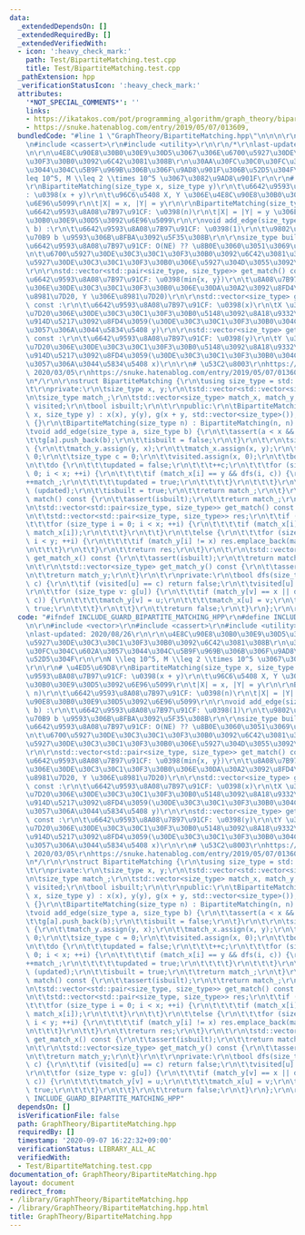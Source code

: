 ```yaml
---
data:
  _extendedDependsOn: []
  _extendedRequiredBy: []
  _extendedVerifiedWith:
  - icon: ':heavy_check_mark:'
    path: Test/BipartiteMatching.test.cpp
    title: Test/BipartiteMatching.test.cpp
  _pathExtension: hpp
  _verificationStatusIcon: ':heavy_check_mark:'
  attributes:
    '*NOT_SPECIAL_COMMENTS*': ''
    links:
    - https://ikatakos.com/pot/programming_algorithm/graph_theory/bipartite_matching,
    - https://snuke.hatenablog.com/entry/2019/05/07/013609,
  bundledCode: "#line 1 \"GraphTheory/BipartiteMatching.hpp\"\n\n\n\r\n#include <vector>\r\
    \n#include <cassert>\r\n#include <utility>\r\n\r\n/*\r\nlast-updated: 2020/08/26\r\
    \n\r\n\u4E8C\u90E8\u30B0\u30E9\u30D5\u3067\u306E\u6700\u5927\u30DE\u30C3\u30C1\
    \u30F3\u30B0\u3092\u6C42\u3081\u308B\r\n\u30AA\u30FC\u30C0\u30FC\u304C\u602A\u3057\
    \u3044\u304C\u5B9F\u969B\u306B\u306F\u9AD8\u901F\u306B\u52D5\u304F\r\n\r\nN \\\
    leq 10^5, M \\leq 2 \\times 10^5 \u3067\u3082\u9AD8\u901F\r\n\r\n# \u4ED5\u69D8\
    \r\nBipartiteMatching(size_type x, size_type y)\r\n\t\u6642\u9593\u8A08\u7B97\u91CF\
    : \u0398(x + y)\r\n\t\u96C6\u5408 X, Y \u306E\u4E8C\u90E8\u30B0\u30E9\u30D5\u3092\
    \u6E96\u5099\r\n\t|X| = x, |Y| = y\r\n\r\nBipartiteMatching(size_type n)\r\n\t\
    \u6642\u9593\u8A08\u7B97\u91CF: \u0398(n)\r\n\t|X| = |Y| = y \u306E\u4E8C\u90E8\
    \u30B0\u30E9\u30D5\u3092\u6E96\u5099\r\n\r\nvoid add_edge(size_type a, size_type\
    \ b) :\r\n\t\u6642\u9593\u8A08\u7B97\u91CF: \u0398(1)\r\n\t\u9802\u70B9 a, \u9802\
    \u70B9 b \u9593\u306B\u8FBA\u3092\u5F35\u308B\r\n\r\nsize_type build() :\r\n\t\
    \u6642\u9593\u8A08\u7B97\u91CF: O(NE) ?? \u8B0E\u3060\u3051\u3069\u9AD8\u901F\r\
    \n\t\u6700\u5927\u30DE\u30C3\u30C1\u30F3\u30B0\u3092\u6C42\u3081\u308B\r\n\t\u6700\
    \u5927\u30DE\u30C3\u30C1\u30F3\u30B0\u306E\u5927\u304D\u3055\u3092\u8FD4\u3059\
    \r\n\r\nstd::vector<std::pair<size_type, size_type>> get_match() const :\r\n\t\
    \u6642\u9593\u8A08\u7B97\u91CF: \u0398(min{x, y})\r\n\t\u8A08\u7B97\u6E08\u307F\
    \u306E\u30DE\u30C3\u30C1\u30F3\u30B0\u306E\u30DA\u30A2\u3092\u8FD4\u3059 (X \u306E\
    \u8981\u7D20, Y \u306E\u8981\u7D20)\r\n\r\nstd::vector<size_type> get_match_x()\
    \ const :\r\n\t\u6642\u9593\u8A08\u7B97\u91CF: \u0398(x)\r\n\tX \u306E\u5404\u8981\
    \u7D20\u306E\u30DE\u30C3\u30C1\u30F3\u30B0\u5148\u3092\u8A18\u9332\u3057\u305F\
    \u914D\u5217\u3092\u8FD4\u3059(\u30DE\u30C3\u30C1\u30F3\u30B0\u304C\u5B58\u5728\
    \u3057\u306A\u3044\u5834\u5408 y)\r\n\r\nstd::vector<size_type> get_match_y()\
    \ const :\r\n\t\u6642\u9593\u8A08\u7B97\u91CF: \u0398(y)\r\n\tY \u306E\u5404\u8981\
    \u7D20\u306E\u30DE\u30C3\u30C1\u30F3\u30B0\u5148\u3092\u8A18\u9332\u3057\u305F\
    \u914D\u5217\u3092\u8FD4\u3059(\u30DE\u30C3\u30C1\u30F3\u30B0\u304C\u5B58\u5728\
    \u3057\u306A\u3044\u5834\u5408 x)\r\n\r\n# \u53C2\u8003\r\nhttps://ikatakos.com/pot/programming_algorithm/graph_theory/bipartite_matching,\
    \ 2020/03/05\r\nhttps://snuke.hatenablog.com/entry/2019/05/07/013609, 2020/08/26\r\
    \n*/\r\n\r\nstruct BipartiteMatching {\r\n\tusing size_type = std::size_t;\r\n\
    \t\r\nprivate:\r\n\tsize_type x, y;\r\n\tstd::vector<std::vector<size_type>> g;\r\
    \n\tsize_type match_;\r\n\tstd::vector<size_type> match_x, match_y;\r\n\tstd::vector<size_type>\
    \ visited;\r\n\tbool isbuilt;\r\n\t\r\npublic:\r\n\tBipartiteMatching(size_type\
    \ x, size_type y) : x(x), y(y), g(x + y, std::vector<size_type>()), isbuilt(false)\
    \ {}\r\n\tBipartiteMatching(size_type n) : BipartiteMatching(n, n) {}\r\n\t\r\n\
    \tvoid add_edge(size_type a, size_type b) {\r\n\t\tassert(a < x && b < y);\r\n\
    \t\tg[a].push_back(b);\r\n\t\tisbuilt = false;\r\n\t}\r\n\t\r\n\tsize_type build()\
    \ {\r\n\t\tmatch_y.assign(y, x);\r\n\t\tmatch_x.assign(x, y);\r\n\t\tmatch_ =\
    \ 0;\r\n\t\tsize_type c = 0;\r\n\t\tvisited.assign(x, 0);\r\n\t\tbool updated;\r\
    \n\t\tdo {\r\n\t\t\tupdated = false;\r\n\t\t\t++c;\r\n\t\t\tfor (size_type i =\
    \ 0; i < x; ++i) {\r\n\t\t\t\tif (match_x[i] == y && dfs(i, c)) {\r\n\t\t\t\t\t\
    ++match_;\r\n\t\t\t\t\tupdated = true;\r\n\t\t\t\t}\r\n\t\t\t}\r\n\t\t} while\
    \ (updated);\r\n\t\tisbuilt = true;\r\n\t\treturn match_;\r\n\t}\r\n\t\r\n\tsize_type\
    \ match() const {\r\n\t\tassert(isbuilt);\r\n\t\treturn match_;\r\n\t}\r\n\t\r\
    \n\tstd::vector<std::pair<size_type, size_type>> get_match() const {\r\n\t\tassert(isbuilt);\r\
    \n\t\tstd::vector<std::pair<size_type, size_type>> res;\r\n\t\tif (x < y) {\r\n\
    \t\t\tfor (size_type i = 0; i < x; ++i) {\r\n\t\t\t\tif (match_x[i] != y) res.emplace_back(i,\
    \ match_x[i]);\r\n\t\t\t}\r\n\t\t}\r\n\t\telse {\r\n\t\t\tfor (size_type i = 0;\
    \ i < y; ++i) {\r\n\t\t\t\tif (match_y[i] != x) res.emplace_back(match_y[i], i);\r\
    \n\t\t\t}\r\n\t\t}\r\n\t\treturn res;\r\n\t}\r\n\t\r\n\tstd::vector<size_type>\
    \ get_match_x() const {\r\n\t\tassert(isbuilt);\r\n\t\treturn match_x;\r\n\t}\r\
    \n\t\r\n\tstd::vector<size_type> get_match_y() const {\r\n\t\tassert(isbuilt);\r\
    \n\t\treturn match_y;\r\n\t}\r\n\t\r\nprivate:\r\n\tbool dfs(size_type u, size_type\
    \ c) {\r\n\t\tif (visited[u] == c) return false;\r\n\t\tvisited[u] = c;\r\n\t\t\
    \r\n\t\tfor (size_type v: g[u]) {\r\n\t\t\tif (match_y[v] == x || dfs(match_y[v],\
    \ c)) {\r\n\t\t\t\tmatch_y[v] = u;\r\n\t\t\t\tmatch_x[u] = v;\r\n\t\t\t\treturn\
    \ true;\r\n\t\t\t}\r\n\t\t}\r\n\t\treturn false;\r\n\t}\r\n};\r\n\r\n\n"
  code: "#ifndef INCLUDE_GUARD_BIPARTITE_MATCHING_HPP\r\n#define INCLUDE_GUARD_BIPARTITE_MATCHING_HPP\r\
    \n\r\n#include <vector>\r\n#include <cassert>\r\n#include <utility>\r\n\r\n/*\r\
    \nlast-updated: 2020/08/26\r\n\r\n\u4E8C\u90E8\u30B0\u30E9\u30D5\u3067\u306E\u6700\
    \u5927\u30DE\u30C3\u30C1\u30F3\u30B0\u3092\u6C42\u3081\u308B\r\n\u30AA\u30FC\u30C0\
    \u30FC\u304C\u602A\u3057\u3044\u304C\u5B9F\u969B\u306B\u306F\u9AD8\u901F\u306B\
    \u52D5\u304F\r\n\r\nN \\leq 10^5, M \\leq 2 \\times 10^5 \u3067\u3082\u9AD8\u901F\
    \r\n\r\n# \u4ED5\u69D8\r\nBipartiteMatching(size_type x, size_type y)\r\n\t\u6642\
    \u9593\u8A08\u7B97\u91CF: \u0398(x + y)\r\n\t\u96C6\u5408 X, Y \u306E\u4E8C\u90E8\
    \u30B0\u30E9\u30D5\u3092\u6E96\u5099\r\n\t|X| = x, |Y| = y\r\n\r\nBipartiteMatching(size_type\
    \ n)\r\n\t\u6642\u9593\u8A08\u7B97\u91CF: \u0398(n)\r\n\t|X| = |Y| = y \u306E\u4E8C\
    \u90E8\u30B0\u30E9\u30D5\u3092\u6E96\u5099\r\n\r\nvoid add_edge(size_type a, size_type\
    \ b) :\r\n\t\u6642\u9593\u8A08\u7B97\u91CF: \u0398(1)\r\n\t\u9802\u70B9 a, \u9802\
    \u70B9 b \u9593\u306B\u8FBA\u3092\u5F35\u308B\r\n\r\nsize_type build() :\r\n\t\
    \u6642\u9593\u8A08\u7B97\u91CF: O(NE) ?? \u8B0E\u3060\u3051\u3069\u9AD8\u901F\r\
    \n\t\u6700\u5927\u30DE\u30C3\u30C1\u30F3\u30B0\u3092\u6C42\u3081\u308B\r\n\t\u6700\
    \u5927\u30DE\u30C3\u30C1\u30F3\u30B0\u306E\u5927\u304D\u3055\u3092\u8FD4\u3059\
    \r\n\r\nstd::vector<std::pair<size_type, size_type>> get_match() const :\r\n\t\
    \u6642\u9593\u8A08\u7B97\u91CF: \u0398(min{x, y})\r\n\t\u8A08\u7B97\u6E08\u307F\
    \u306E\u30DE\u30C3\u30C1\u30F3\u30B0\u306E\u30DA\u30A2\u3092\u8FD4\u3059 (X \u306E\
    \u8981\u7D20, Y \u306E\u8981\u7D20)\r\n\r\nstd::vector<size_type> get_match_x()\
    \ const :\r\n\t\u6642\u9593\u8A08\u7B97\u91CF: \u0398(x)\r\n\tX \u306E\u5404\u8981\
    \u7D20\u306E\u30DE\u30C3\u30C1\u30F3\u30B0\u5148\u3092\u8A18\u9332\u3057\u305F\
    \u914D\u5217\u3092\u8FD4\u3059(\u30DE\u30C3\u30C1\u30F3\u30B0\u304C\u5B58\u5728\
    \u3057\u306A\u3044\u5834\u5408 y)\r\n\r\nstd::vector<size_type> get_match_y()\
    \ const :\r\n\t\u6642\u9593\u8A08\u7B97\u91CF: \u0398(y)\r\n\tY \u306E\u5404\u8981\
    \u7D20\u306E\u30DE\u30C3\u30C1\u30F3\u30B0\u5148\u3092\u8A18\u9332\u3057\u305F\
    \u914D\u5217\u3092\u8FD4\u3059(\u30DE\u30C3\u30C1\u30F3\u30B0\u304C\u5B58\u5728\
    \u3057\u306A\u3044\u5834\u5408 x)\r\n\r\n# \u53C2\u8003\r\nhttps://ikatakos.com/pot/programming_algorithm/graph_theory/bipartite_matching,\
    \ 2020/03/05\r\nhttps://snuke.hatenablog.com/entry/2019/05/07/013609, 2020/08/26\r\
    \n*/\r\n\r\nstruct BipartiteMatching {\r\n\tusing size_type = std::size_t;\r\n\
    \t\r\nprivate:\r\n\tsize_type x, y;\r\n\tstd::vector<std::vector<size_type>> g;\r\
    \n\tsize_type match_;\r\n\tstd::vector<size_type> match_x, match_y;\r\n\tstd::vector<size_type>\
    \ visited;\r\n\tbool isbuilt;\r\n\t\r\npublic:\r\n\tBipartiteMatching(size_type\
    \ x, size_type y) : x(x), y(y), g(x + y, std::vector<size_type>()), isbuilt(false)\
    \ {}\r\n\tBipartiteMatching(size_type n) : BipartiteMatching(n, n) {}\r\n\t\r\n\
    \tvoid add_edge(size_type a, size_type b) {\r\n\t\tassert(a < x && b < y);\r\n\
    \t\tg[a].push_back(b);\r\n\t\tisbuilt = false;\r\n\t}\r\n\t\r\n\tsize_type build()\
    \ {\r\n\t\tmatch_y.assign(y, x);\r\n\t\tmatch_x.assign(x, y);\r\n\t\tmatch_ =\
    \ 0;\r\n\t\tsize_type c = 0;\r\n\t\tvisited.assign(x, 0);\r\n\t\tbool updated;\r\
    \n\t\tdo {\r\n\t\t\tupdated = false;\r\n\t\t\t++c;\r\n\t\t\tfor (size_type i =\
    \ 0; i < x; ++i) {\r\n\t\t\t\tif (match_x[i] == y && dfs(i, c)) {\r\n\t\t\t\t\t\
    ++match_;\r\n\t\t\t\t\tupdated = true;\r\n\t\t\t\t}\r\n\t\t\t}\r\n\t\t} while\
    \ (updated);\r\n\t\tisbuilt = true;\r\n\t\treturn match_;\r\n\t}\r\n\t\r\n\tsize_type\
    \ match() const {\r\n\t\tassert(isbuilt);\r\n\t\treturn match_;\r\n\t}\r\n\t\r\
    \n\tstd::vector<std::pair<size_type, size_type>> get_match() const {\r\n\t\tassert(isbuilt);\r\
    \n\t\tstd::vector<std::pair<size_type, size_type>> res;\r\n\t\tif (x < y) {\r\n\
    \t\t\tfor (size_type i = 0; i < x; ++i) {\r\n\t\t\t\tif (match_x[i] != y) res.emplace_back(i,\
    \ match_x[i]);\r\n\t\t\t}\r\n\t\t}\r\n\t\telse {\r\n\t\t\tfor (size_type i = 0;\
    \ i < y; ++i) {\r\n\t\t\t\tif (match_y[i] != x) res.emplace_back(match_y[i], i);\r\
    \n\t\t\t}\r\n\t\t}\r\n\t\treturn res;\r\n\t}\r\n\t\r\n\tstd::vector<size_type>\
    \ get_match_x() const {\r\n\t\tassert(isbuilt);\r\n\t\treturn match_x;\r\n\t}\r\
    \n\t\r\n\tstd::vector<size_type> get_match_y() const {\r\n\t\tassert(isbuilt);\r\
    \n\t\treturn match_y;\r\n\t}\r\n\t\r\nprivate:\r\n\tbool dfs(size_type u, size_type\
    \ c) {\r\n\t\tif (visited[u] == c) return false;\r\n\t\tvisited[u] = c;\r\n\t\t\
    \r\n\t\tfor (size_type v: g[u]) {\r\n\t\t\tif (match_y[v] == x || dfs(match_y[v],\
    \ c)) {\r\n\t\t\t\tmatch_y[v] = u;\r\n\t\t\t\tmatch_x[u] = v;\r\n\t\t\t\treturn\
    \ true;\r\n\t\t\t}\r\n\t\t}\r\n\t\treturn false;\r\n\t}\r\n};\r\n\r\n#endif //\
    \ INCLUDE_GUARD_BIPARTITE_MATCHING_HPP"
  dependsOn: []
  isVerificationFile: false
  path: GraphTheory/BipartiteMatching.hpp
  requiredBy: []
  timestamp: '2020-09-07 16:22:32+09:00'
  verificationStatus: LIBRARY_ALL_AC
  verifiedWith:
  - Test/BipartiteMatching.test.cpp
documentation_of: GraphTheory/BipartiteMatching.hpp
layout: document
redirect_from:
- /library/GraphTheory/BipartiteMatching.hpp
- /library/GraphTheory/BipartiteMatching.hpp.html
title: GraphTheory/BipartiteMatching.hpp
---
```

